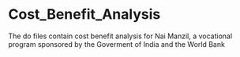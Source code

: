 # Cost_Benefit_Analysis
The do files contain cost benefit analysis for Nai Manzil, a vocational program sponsored by the Goverment of India and the World Bank
